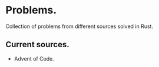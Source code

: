 # Problems.

Collection of problems from different sources solved in Rust.

## Current sources.
* Advent of Code.